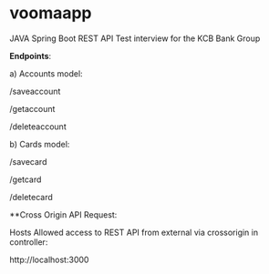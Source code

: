 # voomaapp

JAVA Spring Boot REST API Test interview for the KCB Bank Group


<b>Endpoints</b>:

a) Accounts model:

   /saveaccount
   
   /getaccount
   
   /deleteaccount

b) Cards model:

   /savecard
   
   /getcard
   
   /deletecard


**Cross Origin API Request:

   Hosts Allowed access to REST API from external via crossorigin in controller:

   http://localhost:3000
